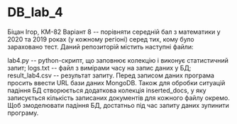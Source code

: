 # DB_lab_4
Біцан Ігор, КМ-82
Варіант 8 -- порівняти середній бал з математики у 2020 та 2019 роках (у кожному регіоні) серед тих, кому було зараховано тест.
Даний репозиторій містить наступні файли:

lab4.py -- python-скрипт, що заповнює колекцію і виконує статистичний запит;
logs.txt -- файл з вимірами часу на запис даних у БД;
result_lab4.csv -- результат запиту.
Перед записом даних програма просить ввести URL бази даних MongoDB.
Також для обробки ситуацій падіння БД створюється додаткова колекція inserted_docs, у яку записується кількість записаних документів для кожного файлу окремо. Щоб змоделювати падіння БД, достатньо під час запиту даних зупинити програму.
